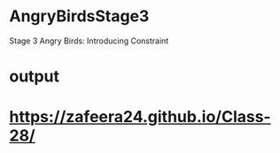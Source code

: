 # AngryBirdsStage3
Stage 3 Angry Birds: Introducing Constraint

# output
# https://zafeera24.github.io/Class-28/
